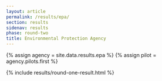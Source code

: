 ```yaml
---
layout: article
permalink: /results/epa/
section: results
sidenav: results
phase: round-two
title: Environmental Protection Agency
---
```


{% assign agency = site.data.results.epa %}
{% assign pilot = agency.pilots.first %}

{% include results/round-one-result.html %}